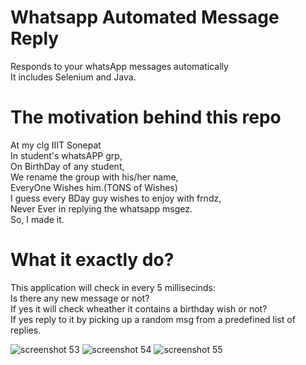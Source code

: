 # Whatsapp Automated Message Reply
Responds to your whatsApp messages automatically<br>
It includes Selenium and Java.<br>

# The motivation behind this repo
At my clg IIIT Sonepat <br>
In student's whatsAPP grp,<br>
On BirthDay of any student,<br>
We rename the group with his/her name,<br>
EveryOne Wishes him.(TONS of Wishes)<br>
I guess every BDay guy wishes to enjoy with frndz,<br>
Never Ever in replying the whatsapp msgez.<br>
So, I made it.<br>

# What it exactly do?
This application will check in every 5 millisecinds:<br> Is there any new message or not?<br>
                                                     If yes it will check wheather it contains a birthday wish or not?<br>
                                                     If yes reply to it by picking up a random msg from a predefined list of replies.<br>


![screenshot 53](https://user-images.githubusercontent.com/40169818/42983989-e49d12f2-8b9e-11e8-93a0-1acd60724541.png)
![screenshot 54](https://user-images.githubusercontent.com/40169818/42983990-e4e3fa28-8b9e-11e8-8465-3c2b95d73b17.png)
![screenshot 55](https://user-images.githubusercontent.com/40169818/42983992-e529d91c-8b9e-11e8-8bae-e0256bf10865.png)


